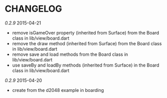 # CHANGELOG

*0.2.9* 2015-04-21

+ remove isGameOver property (inherited from Surface) from the Board class in lib/view/board.dart
+ remove the draw method (inherited from Surface) from the Board class in lib/view/board.dart
+ remove save and load methods from the Board class in lib/view/board.dart
+ use saveBy and loadBy methods (inherited from Surface) in the Board class in lib/view/board.dart

*0.2.9* 2015-04-20

+ create from the d2048 example in boarding



